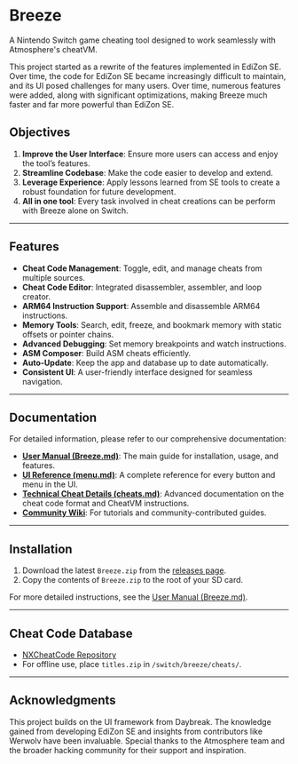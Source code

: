 # Breeze
A Nintendo Switch game cheating tool designed to work seamlessly with Atmosphere's cheatVM.

This project started as a rewrite of the features implemented in EdiZon SE. Over time, the code for EdiZon SE became increasingly difficult to maintain, and its UI posed challenges for many users. Over time, numerous features were added, along with significant optimizations, making Breeze much faster and far more powerful than EdiZon SE.

## Objectives
1.  **Improve the User Interface**: Ensure more users can access and enjoy the tool’s features.
2.  **Streamline Codebase**: Make the code easier to develop and extend.
3.  **Leverage Experience**: Apply lessons learned from SE tools to create a robust foundation for future development.
4.  **All in one tool**: Every task involved in cheat creations can be perform with Breeze alone on Switch.

---

## Features
-   **Cheat Code Management**: Toggle, edit, and manage cheats from multiple sources.
-   **Cheat Code Editor**: Integrated disassembler, assembler, and loop creator.
-   **ARM64 Instruction Support**: Assemble and disassemble ARM64 instructions.
-   **Memory Tools**: Search, edit, freeze, and bookmark memory with static offsets or pointer chains.
-   **Advanced Debugging**: Set memory breakpoints and watch instructions.
-   **ASM Composer**: Build ASM cheats efficiently.
-   **Auto-Update**: Keep the app and database up to date automatically.
-   **Consistent UI**: A user-friendly interface designed for seamless navigation.

---

## Documentation

For detailed information, please refer to our comprehensive documentation:

-   **[User Manual (Breeze.md)](Breeze.md)**: The main guide for installation, usage, and features.
-   **[UI Reference (menu.md)](menu.md)**: A complete reference for every button and menu in the UI.
-   **[Technical Cheat Details (cheats.md)](cheats.md)**: Advanced documentation on the cheat code format and CheatVM instructions.
-   **[Community Wiki](https://github.com/tomvita/Breeze-Beta/wiki)**: For tutorials and community-contributed guides.

---

## Installation
1.  Download the latest `Breeze.zip` from the [releases page](https://github.com/tomvita/Breeze-Beta/releases).
2.  Copy the contents of `Breeze.zip` to the root of your SD card.

For more detailed instructions, see the [User Manual (Breeze.md)](Breeze.md).

---

## Cheat Code Database
-   [NXCheatCode Repository](https://github.com/tomvita/NXCheatCode)
-   For offline use, place `titles.zip` in `/switch/breeze/cheats/`.

---

## Acknowledgments
This project builds on the UI framework from Daybreak. The knowledge gained from developing EdiZon SE and insights from contributors like Werwolv have been invaluable. Special thanks to the Atmosphere team and the broader hacking community for their support and inspiration.
